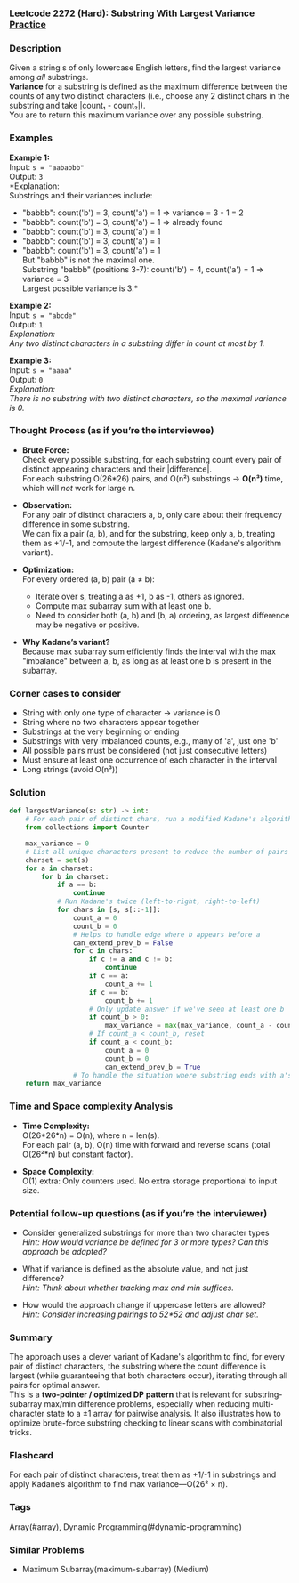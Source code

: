 ### Leetcode 2272 (Hard): Substring With Largest Variance [Practice](https://leetcode.com/problems/substring-with-largest-variance)

### Description  
Given a string s of only lowercase English letters, find the largest variance among *all* substrings.  
**Variance** for a substring is defined as the maximum difference between the counts of any two distinct characters (i.e., choose any 2 distinct chars in the substring and take |count₁ - count₂|).  
You are to return this maximum variance over any possible substring.

### Examples  

**Example 1:**  
Input: `s = "aababbb"`  
Output: `3`  
*Explanation:  
Substrings and their variances include:  
- "babbb": count('b') = 3, count('a') = 1 ⇒ variance = 3 - 1 = 2  
- "babbb": count('b') = 3, count('a') = 1 ⇒ already found  
- "babbb": count('b') = 3, count('a') = 1  
- "babbb": count('b') = 3, count('a') = 1  
- "babbb": count('b') = 3, count('a') = 1  
But "babbb" is not the maximal one.  
Substring "babbb" (positions 3-7): count('b') = 4, count('a') = 1 ⇒ variance = 3  
Largest possible variance is 3.*

**Example 2:**  
Input: `s = "abcde"`  
Output: `1`  
*Explanation:  
Any two distinct characters in a substring differ in count at most by 1.*

**Example 3:**  
Input: `s = "aaaa"`  
Output: `0`  
*Explanation:  
There is no substring with two distinct characters, so the maximal variance is 0.*

### Thought Process (as if you’re the interviewee)  

- **Brute Force:**  
  Check every possible substring, for each substring count every pair of distinct appearing characters and their |difference|.  
  For each substring O(26\*26) pairs, and O(n²) substrings → **O(n³)** time, which will *not* work for large n.

- **Observation:**  
  For any pair of distinct characters a, b, only care about their frequency difference in some substring.  
  We can fix a pair (a, b), and for the substring, keep only a, b, treating them as +1/-1, and compute the largest difference (Kadane's algorithm variant).

- **Optimization:**  
  For every ordered (a, b) pair (a ≠ b):  
  - Iterate over s, treating a as +1, b as -1, others as ignored.
  - Compute max subarray sum with at least one b.
  - Need to consider both (a, b) and (b, a) ordering, as largest difference may be negative or positive.

- **Why Kadane’s variant?**  
  Because max subarray sum efficiently finds the interval with the max "imbalance" between a, b, as long as at least one b is present in the subarray.

### Corner cases to consider  
- String with only one type of character → variance is 0  
- String where no two characters appear together  
- Substrings at the very beginning or ending  
- Substrings with very imbalanced counts, e.g., many of 'a', just one 'b'  
- All possible pairs must be considered (not just consecutive letters)  
- Must ensure at least one occurrence of each character in the interval  
- Long strings (avoid O(n³))

### Solution

```python
def largestVariance(s: str) -> int:
    # For each pair of distinct chars, run a modified Kadane's algorithm both forward and backward
    from collections import Counter

    max_variance = 0
    # List all unique characters present to reduce the number of pairs
    charset = set(s)
    for a in charset:
        for b in charset:
            if a == b:
                continue
            # Run Kadane's twice (left-to-right, right-to-left)
            for chars in [s, s[::-1]]:
                count_a = 0
                count_b = 0
                # Helps to handle edge where b appears before a
                can_extend_prev_b = False
                for c in chars:
                    if c != a and c != b:
                        continue
                    if c == a:
                        count_a += 1
                    if c == b:
                        count_b += 1
                    # Only update answer if we've seen at least one b
                    if count_b > 0:
                        max_variance = max(max_variance, count_a - count_b)
                    # If count_a < count_b, reset
                    if count_a < count_b:
                        count_a = 0
                        count_b = 0
                        can_extend_prev_b = True
                # To handle the situation where substring ends with a's but there was a b before
    return max_variance
```

### Time and Space complexity Analysis  

- **Time Complexity:**  
  O(26\*26\*n) = O(n), where n = len(s).  
  For each pair (a, b), O(n) time with forward and reverse scans (total O(26²\*n) but constant factor).

- **Space Complexity:**  
  O(1) extra: Only counters used. No extra storage proportional to input size.

### Potential follow-up questions (as if you’re the interviewer)  

- Consider generalized substrings for more than two character types  
  *Hint: How would variance be defined for 3 or more types? Can this approach be adapted?*

- What if variance is defined as the absolute value, and not just difference?  
  *Hint: Think about whether tracking max and min suffices.*

- How would the approach change if uppercase letters are allowed?  
  *Hint: Consider increasing pairings to 52\*52 and adjust char set.*

### Summary
The approach uses a clever variant of Kadane's algorithm to find, for every pair of distinct characters, the substring where the count difference is largest (while guaranteeing that both characters occur), iterating through all pairs for optimal answer.  
This is a **two-pointer / optimized DP pattern** that is relevant for substring-subarray max/min difference problems, especially when reducing multi-character state to a ±1 array for pairwise analysis. It also illustrates how to optimize brute-force substring checking to linear scans with combinatorial tricks.


### Flashcard
For each pair of distinct characters, treat them as +1/-1 in substrings and apply Kadane’s algorithm to find max variance—O(26² × n).

### Tags
Array(#array), Dynamic Programming(#dynamic-programming)

### Similar Problems
- Maximum Subarray(maximum-subarray) (Medium)